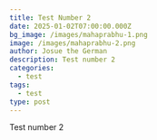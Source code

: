 ```yaml
---
title: Test Number 2
date: 2025-01-02T07:00:00.000Z
bg_image: /images/mahaprabhu-1.png
image: /images/mahaprabhu-2.png
author: Josue the German
description: Test number 2
categories:
  - test
tags:
  - test
type: post
---
```


Test number 2
